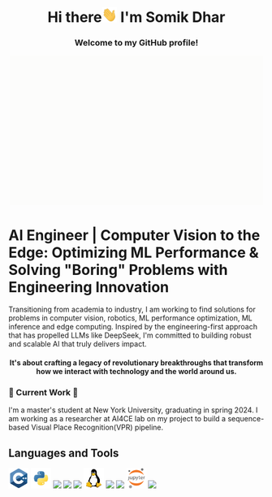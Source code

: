 <h1 align= "center"> Hi there<img src="https://github.com/somikdhar729/somikdhar729/blob/main/wave.gif" width="30px" height="30px"/> I'm Somik Dhar</h1>

<h3 align="center">Welcome to my GitHub profile!</h3>

<p align="center">
<img src="https://github.com/somikdhar729/somikdhar729/blob/main/tumblr_mz264jjFan1qav3uso2_r2_500.gif" style="width: auto; max-width: 100%; height: auto;">
</p>

# AI Engineer | Computer Vision to the Edge: Optimizing ML Performance & Solving "Boring" Problems with Engineering Innovation
<p>Transitioning from academia to industry, I am working to find solutions for problems in computer vision, robotics, ML performance optimization, ML inference and edge computing. Inspired by the engineering-first approach that has propelled LLMs like DeepSeek, I'm committed to building robust and scalable AI that truly delivers impact.</p>


<h4 align="center" class="customFontColor">It's about crafting a legacy of revolutionary breakthroughs that transform how we interact with technology and the world around us. </h4>


### 🚀 Current Work 🚀
I'm a master's student at New York University, graduating in spring 2024. I am working as a researcher at AI4CE lab on my project to build a sequence-based Visual Place Recognition(VPR) pipeline. 

<h2> Languages and Tools </h2>
<code><img height="40" src="https://raw.githubusercontent.com/github/explore/80688e429a7d4ef2fca1e82350fe8e3517d3494d/topics/cpp/cpp.png"></code>
<code><img height="40" src="https://raw.githubusercontent.com/github/explore/80688e429a7d4ef2fca1e82350fe8e3517d3494d/topics/python/python.png"></code>
<code><img height="40" src="https://pytorch.org/assets/images/pytorch-logo.png"></code>
<code><img height="40" src="https://upload.wikimedia.org/wikipedia/commons/b/bb/Ros_logo.svg"></code>
<code><img height="40" src="https://upload.wikimedia.org/wikipedia/commons/3/32/OpenCV_Logo_with_text_svg_version.svg"></code>
<code><img height="40" src="https://raw.githubusercontent.com/github/explore/80688e429a7d4ef2fca1e82350fe8e3517d3494d/topics/linux/linux.png"></code>
<code><img height="40" src="https://github.com/somikdhar729/somikdhar729/assets/45973106/8495c5c4-e453-4eb7-91d1-c9529b8711dd"></code>
<code><img height="40" src="https://www.okan.edu.tr/uploads/c_1920x760/slider/matlab-simulink/mlsl-12062018.jpg"></code>
<code><img height="40" src="https://raw.githubusercontent.com/github/explore/80688e429a7d4ef2fca1e82350fe8e3517d3494d/topics/jupyter-notebook/jupyter-notebook.png"></code>
<code><img height="40" src="https://git-scm.com/images/logos/downloads/Git-Icon-1788C.png"></code>
